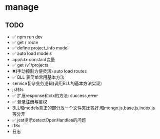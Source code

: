 # manage

## TODO
-  ✅ npm run dev
-  ✅ get / route
-  ✅ define project_info model
-  ✅ auto load models
-  app/ctx constant变量
-  ✅ get /v1/projects 
-  ❌(手动控制方便灵活) auto load routes
-  ✅ BLL 表简单常用基本方法
-  service复杂业务逻辑(调用BLL的基本方法实现)
-  js转ts
-  ✅ 扩展response和ctx的方法: success,~~error~~
-  ✅ 登录注册与鉴权
-  BLL和models真正的部分放一个文件夹比较好.和mongo.js,base.js,index.js等分开
-  ✅ jest提示detectOpenHandles的问题
-  i18n
-  日志